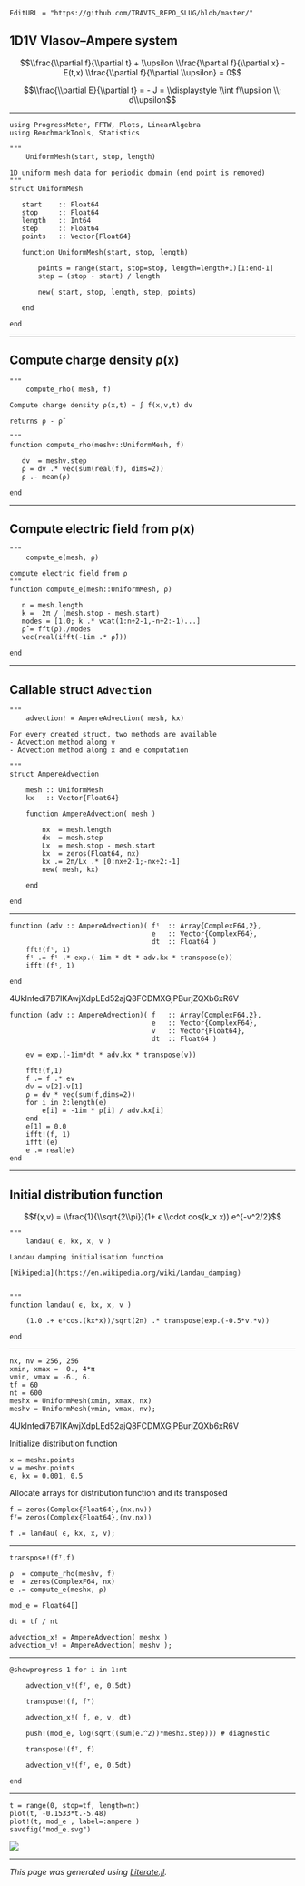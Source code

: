 ```@meta
EditURL = "https://github.com/TRAVIS_REPO_SLUG/blob/master/"
```

## 1D1V Vlasov–Ampere system

```math
\\frac{\\partial f}{\\partial t} + \\upsilon \\frac{\\partial f}{\\partial x} - E(t,x) \\frac{\\partial f}{\\partial \\upsilon} = 0
```

```math
\\frac{\\partial E}{\\partial t} = - J = \\displaystyle \\int  f\\upsilon \\; d\\upsilon
```

---

```@example index
using ProgressMeter, FFTW, Plots, LinearAlgebra
using BenchmarkTools, Statistics

"""
    UniformMesh(start, stop, length)

1D uniform mesh data for periodic domain (end point is removed)
"""
struct UniformMesh

   start    :: Float64
   stop     :: Float64
   length   :: Int64
   step     :: Float64
   points   :: Vector{Float64}

   function UniformMesh(start, stop, length)

       points = range(start, stop=stop, length=length+1)[1:end-1]
       step = (stop - start) / length

       new( start, stop, length, step, points)

   end

end
```

---

## Compute charge density ρ(x)

```@example index
"""
    compute_rho( mesh, f)

Compute charge density ρ(x,t) = ∫ f(x,v,t) dv

returns ρ - ρ̄

"""
function compute_rho(meshv::UniformMesh, f)

   dv  = meshv.step
   ρ = dv .* vec(sum(real(f), dims=2))
   ρ .- mean(ρ)

end
```

---

## Compute electric field from ρ(x)

```@example index
"""
    compute_e(mesh, ρ)

compute electric field from ρ
"""
function compute_e(mesh::UniformMesh, ρ)

   n = mesh.length
   k =  2π / (mesh.stop - mesh.start)
   modes = [1.0; k .* vcat(1:n÷2-1,-n÷2:-1)...]
   ρ̂ = fft(ρ)./modes
   vec(real(ifft(-1im .* ρ̂)))

end
```

---

## Callable struct `Advection`

```@example index
"""
    advection! = AmpereAdvection( mesh, kx)

For every created struct, two methods are available
- Advection method along v
- Advection method along x and e computation

"""
struct AmpereAdvection

    mesh :: UniformMesh
    kx   :: Vector{Float64}

    function AmpereAdvection( mesh )

        nx  = mesh.length
        dx  = mesh.step
        Lx  = mesh.stop - mesh.start
        kx  = zeros(Float64, nx)
        kx .= 2π/Lx .* [0:nx÷2-1;-nx÷2:-1]
        new( mesh, kx)

    end

end
```

---

```@example index
function (adv :: AmpereAdvection)( fᵗ  :: Array{ComplexF64,2},
                                   e   :: Vector{ComplexF64},
                                   dt  :: Float64 )
    fft!(fᵗ, 1)
    fᵗ .= fᵗ .* exp.(-1im * dt * adv.kx * transpose(e))
    ifft!(fᵗ, 1)

end
```

4UkInfedi7B7lKAwjXdpLEd52ajQ8FCDMXGjPBurjZQXb6xR6V

```@example index
function (adv :: AmpereAdvection)( f   :: Array{ComplexF64,2},
                                   e   :: Vector{ComplexF64},
                                   v   :: Vector{Float64},
                                   dt  :: Float64 )

    ev = exp.(-1im*dt * adv.kx * transpose(v))

    fft!(f,1)
    f .= f .* ev
    dv = v[2]-v[1]
    ρ = dv * vec(sum(f,dims=2))
    for i in 2:length(e)
        e[i] = -1im * ρ[i] / adv.kx[i]
    end
    e[1] = 0.0
    ifft!(f, 1)
    ifft!(e)
    e .= real(e)
end
```

----

## Initial distribution function

```math
f(x,v) = \\frac{1}{\\sqrt{2\\pi}}(1+ ϵ \\cdot cos(k_x x)) e^{-v^2/2}
```

```@example index
"""
    landau( ϵ, kx, x, v )

Landau damping initialisation function

[Wikipedia](https://en.wikipedia.org/wiki/Landau_damping)


"""
function landau( ϵ, kx, x, v )

    (1.0 .+ ϵ*cos.(kx*x))/sqrt(2π) .* transpose(exp.(-0.5*v.*v))

end
```

---

```@example index
nx, nv = 256, 256
xmin, xmax =  0., 4*π
vmin, vmax = -6., 6.
tf = 60
nt = 600
meshx = UniformMesh(xmin, xmax, nx)
meshv = UniformMesh(vmin, vmax, nv);
```

4UkInfedi7B7lKAwjXdpLEd52ajQ8FCDMXGjPBurjZQXb6xR6V

Initialize distribution function

```@example index
x = meshx.points
v = meshv.points
ϵ, kx = 0.001, 0.5
```

Allocate arrays for distribution function and its transposed

```@example index
f = zeros(Complex{Float64},(nx,nv))
fᵀ= zeros(Complex{Float64},(nv,nx))

f .= landau( ϵ, kx, x, v);
```

---

```@example index
transpose!(fᵀ,f)

ρ  = compute_rho(meshv, f)
e  = zeros(ComplexF64, nx)
e .= compute_e(meshx, ρ)

mod_e = Float64[]

dt = tf / nt

advection_x! = AmpereAdvection( meshx )
advection_v! = AmpereAdvection( meshv );
```

---

```@example index
@showprogress 1 for i in 1:nt

    advection_v!(fᵀ, e, 0.5dt)

    transpose!(f, fᵀ)

    advection_x!( f, e, v, dt)

    push!(mod_e, log(sqrt((sum(e.^2))*meshx.step))) # diagnostic

    transpose!(fᵀ, f)

    advection_v!(fᵀ, e, 0.5dt)

end
```

---

```@example index
t = range(0, stop=tf, length=nt)
plot(t, -0.1533*t.-5.48)
plot!(t, mod_e , label=:ampere )
savefig("mod_e.svg")
```

![](mod_e.svg)

---

*This page was generated using [Literate.jl](https://github.com/fredrikekre/Literate.jl).*

